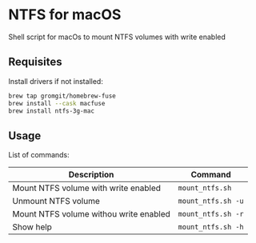 # NTFS for macOS

Shell script for macOs to mount NTFS volumes with write enabled
 
## Requisites

Install drivers if not installed:

```bash
brew tap gromgit/homebrew-fuse
brew install --cask macfuse
brew install ntfs-3g-mac 
```

## Usage

List of commands:

| Description | Command |
|-|-|
|Mount NTFS volume with write enabled | `mount_ntfs.sh` |
|Unmount NTFS volume | `mount_ntfs.sh -u` |
|Mount NTFS volume withou write enabled | `mount_ntfs.sh -r` |
|Show help | `mount_ntfs.sh -h` |
